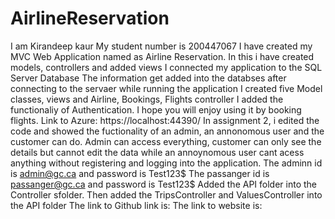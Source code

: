 # AirlineReservation
I am Kirandeep kaur
My student number is 200447067
I have created my MVC Web Application named as Airline Reservation.
In this i have created models, controllers and added views
I connected my application to the SQL Server Database
The information get added into the databses after connecting to the servaer while running the application
I created five Model classes, views and Airline, Bookings, Flights controller 
I added the functionaliy of Authentication.
I hope you will enjoy using it by booking flights.
Link to Azure:
https://localhost:44390/
In assignment 2, i edited the code and showed the fuctionality of an admin, an annonomous user and the customer can do.
Admin can access everything, customer can only see the details but cannot edit the data while an annoynomous user cant acess anything without registering and logging into the application.
The adminn id is admin@gc.ca and password is Test123$
The passanger id is passanger@gc.ca and password is Test123$
Added the API folder into the Controller sfolder.
Then added the TripsController and ValuesController into the API folder
The link to Github link is:
The link to website is:
